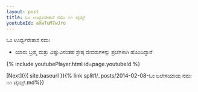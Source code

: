 ```yaml
---
layout: post
title: ಓಂ ಊರ್ಧ್ವರೇತಾಸೆ ನಮಃ ೧೧ ಟೈಮ್ಸ್
youtubeId: aXwTuM7wJro
---
```

 
 
 ಓಂ ಊರ್ಧ್ವರೇತಾಸೆ ನಮಃ  
 
 -  ಯಾರು ಬ್ರಹ್ಮ ಮತ್ತು ವಿಷ್ಣುವಿನಂತಹ ಶ್ರೇಷ್ಠ ದೇವರುಗಳನ್ನು ಪ್ರಜೆಗಳಾಗಿ ಹೊಂದಿದ್ದಾರೆ 
 
  
 
  
 
 
 
 
 
 


{% include youtubePlayer.html id=page.youtubeId %}
 
[Next]({{ site.baseurl }}{% link  split1/_posts/2014-02-08-ಓಂ ಜಲೇಸಯಾಯ ನಮಃ ೧೧ ಟೈಮ್ಸ್.md%})
 
